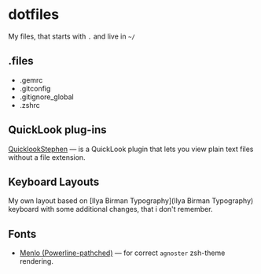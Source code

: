 # dotfiles


My files, that starts with `.` and live in `~/`


## .files

* .gemrc
* .gitconfig
* .gitignore_global
* .zshrc

## QuickLook plug-ins

[QuicklookStephen](https://github.com/whomwah/qlstephen) — is a QuickLook plugin that lets you view plain text files without a file extension.


## Keyboard Layouts

My own layout based on [Ilya Birman Typography](Ilya Birman Typography) keyboard with some additional changes, that i don't remember.


## Fonts

* [Menlo (Powerline-pathched)](https://gist.github.com/qrush/1595572) — for correct `agnoster` zsh-theme rendering.
